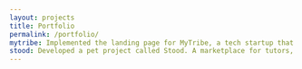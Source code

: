 ```yaml
---
layout: projects
title: Portfolio
permalink: /portfolio/
mytribe: Implemented the landing page for MyTribe, a tech startup that offers professional staff for your event using automated technology.
stood: Developed a pet project called Stood. A marketplace for tutors, where top university students could tutor teens who are struggling in school and give mentorship for their future career choice.
---
```

